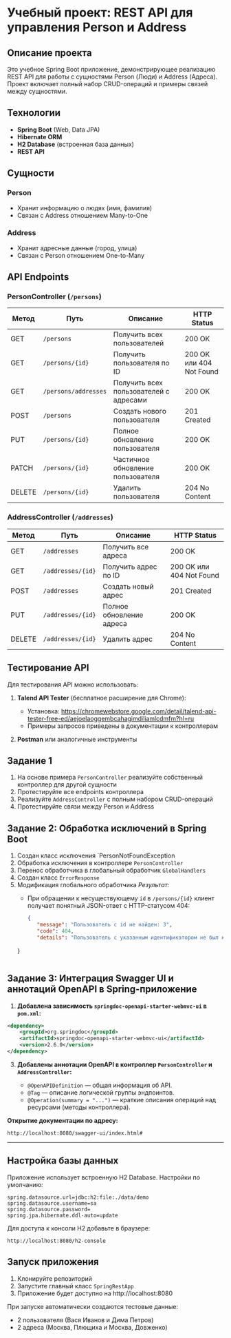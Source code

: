 # Учебный проект: REST API для управления Person и Address

## Описание проекта

Это учебное Spring Boot приложение, демонстрирующее реализацию REST API для работы с сущностями Person (Люди) и Address (Адреса). Проект включает полный набор CRUD-операций и примеры связей между сущностями.

## Технологии

- **Spring Boot** (Web, Data JPA)
- **Hibernate ORM**
- **H2 Database** (встроенная база данных)
- **REST API**

## Сущности

### Person
- Хранит информацию о людях (имя, фамилия)
- Связан с Address отношением Many-to-One

### Address
- Хранит адресные данные (город, улица)
- Связан с Person отношением One-to-Many

## API Endpoints

### PersonController (`/persons`)

| Метод | Путь | Описание | HTTP Status |
|-------|------|----------|-------------|
| GET | `/persons` | Получить всех пользователей | 200 OK |
| GET | `/persons/{id}` | Получить пользователя по ID | 200 OK или 404 Not Found |
| GET | `/persons/addresses` | Получить всех пользователей с адресами | 200 OK |
| POST | `/persons` | Создать нового пользователя | 201 Created |
| PUT | `/persons/{id}` | Полное обновление пользователя | 200 OK |
| PATCH | `/persons/{id}` | Частичное обновление пользователя | 200 OK |
| DELETE | `/persons/{id}` | Удалить пользователя | 204 No Content |

### AddressController (`/addresses`)

| Метод | Путь | Описание | HTTP Status |
|-------|------|----------|-------------|
| GET | `/addresses` | Получить все адреса | 200 OK |
| GET | `/addresses/{id}` | Получить адрес по ID | 200 OK или 404 Not Found |
| POST | `/addresses` | Создать новый адрес | 201 Created |
| PUT | `/addresses/{id}` | Полное обновление адреса | 200 OK |
| DELETE | `/addresses/{id}` | Удалить адрес | 204 No Content |

## Тестирование API

Для тестирования API можно использовать:

1. **Talend API Tester** (бесплатное расширение для Chrome):
   - Установка: https://chromewebstore.google.com/detail/talend-api-tester-free-ed/aejoelaoggembcahagimdiliamlcdmfm?hl=ru
   - Примеры запросов приведены в документации к контроллерам

2. **Postman** или аналогичные инструменты

## Задание 1

1. На основе примера `PersonController` реализуйте собственный контроллер для другой сущности
2. Протестируйте все endpoints контроллера
3. Реализуйте `AddressController` с полным набором CRUD-операций
4. Протестируйте связи между Person и Address

## Задание 2: Обработка исключений в Spring Boot

1. Создан класс исключения `PersonNotFoundException
2. Обработка исключения в контроллере `PersonController`
3. Перенос обработчика в глобальный обработчик `GlobalHandlers`
4. Создан класс `ErrorResponse`
5. Модификация глобального обработчика
*Результат:*
   * При обращении к несуществующему `id` в `/persons/{id}` клиент получает понятный JSON-ответ с HTTP-статусом 404:

     ```json
     {
		"message": "Пользователь с id не найден: 3",
		"code": 404,
		"details": "Пользователь с указанным идентификатором не был найден в системе."
	}
     ```
## Задание 3: Интеграция Swagger UI и аннотаций OpenAPI в Spring-приложение

1. **Добавлена зависимость `springdoc-openapi-starter-webmvc-ui` в `pom.xml`:**

```xml
<dependency>
    <groupId>org.springdoc</groupId>
    <artifactId>springdoc-openapi-starter-webmvc-ui</artifactId>
    <version>2.6.0</version>
</dependency>
```

3. **Добавлены аннотации OpenAPI в контроллер `PersonController` и `AddressController`:**

   * `@OpenAPIDefinition` — общая информация об API.
   * `@Tag` — описание логической группы эндпоинтов.
   * `@Operation(summary = "...")` — краткие описания операций над ресурсами (методы контроллера).

**Открытие документации по адресу:**

`http://localhost:8080/swagger-ui/index.html#`

---

## Настройка базы данных

Приложение использует встроенную H2 Database. Настройки по умолчанию:

```properties
spring.datasource.url=jdbc:h2:file:./data/demo
spring.datasource.username=sa
spring.datasource.password=
spring.jpa.hibernate.ddl-auto=update
```

Для доступа к консоли H2 добавьте в браузере:
```
http://localhost:8080/h2-console
```

## Запуск приложения

1. Клонируйте репозиторий
2. Запустите главный класс `SpringRestApp`
3. Приложение будет доступно на http://localhost:8080

При запуске автоматически создаются тестовые данные:
- 2 пользователя (Вася Иванов и Дима Петров)
- 2 адреса (Москва, Плющиха и Москва, Довженко)